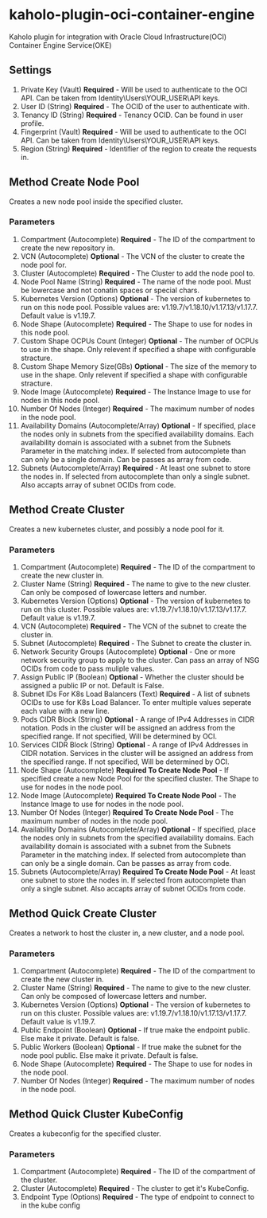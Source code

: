 # kaholo-plugin-oci-container-engine
Kaholo plugin for integration with Oracle Cloud Infrastructure(OCI) Container Engine Service(OKE)

## Settings
1. Private Key (Vault) **Required** - Will be used to authenticate to the OCI API. Can be taken from Identity\Users\YOUR_USER\API keys.
2. User ID (String) **Required** - The OCID of the user to authenticate with.
3. Tenancy ID (String) **Required** - Tenancy OCID. Can be found in user profile.
4. Fingerprint (Vault) **Required** -  Will be used to authenticate to the OCI API. Can be taken from Identity\Users\YOUR_USER\API keys.
5. Region (String) **Required** - Identifier of the region to create the requests in. 

## Method Create Node Pool
Creates a new node pool inside the specified cluster.

### Parameters
1. Compartment (Autocomplete) **Required** - The ID of the compartment to create the new repository in.
2. VCN (Autocomplete) **Optional** - The VCN of the cluster to create the node pool for.
3. Cluster (Autocomplete) **Required** - The Cluster to add the node pool to.
4. Node Pool Name (String) **Required** - The name of the node pool. Must be lowercase and not conatin spaces or special chars.
5. Kubernetes Version (Options) **Optional** - The version of kubernetes to run on this node pool. Possible values are: v1.19.7/v1.18.10/v1.17.13/v1.17.7. Default value is v1.19.7.
6. Node Shape (Autocomplete) **Required** - The Shape to use for nodes in this node pool.
7. Custom Shape OCPUs Count (Integer) **Optional** - The number of OCPUs to use in the shape. Only relevent if specified a shape with configurable stracture.
8. Custom Shape Memory Size(GBs) **Optional** - The size of the memory to use in the shape. Only relevent if specified a shape with configurable stracture.
9. Node Image (Autocomplete) **Required** - The Instance Image to use for nodes in this node pool.
10. Number Of Nodes (Integer) **Required** - The maximum number of nodes in the node pool.
11. Availability Domains (Autocomplete/Array) **Optional** - If specified, place the nodes only in subnets from the specified availability domains. Each availability domain is associated with a subnet from the Subnets Parameter in the matching index. If selected from autocomplete than can only be a single domain. Can be passes as array from code.
12. Subnets (Autocomplete/Array) **Required** - At least one subnet to store the nodes in. If selected from autocomplete than only a single subnet. Also accapts array of subnet OCIDs from code. 

## Method Create Cluster
Creates a new kubernetes cluster, and possibly a node pool for it.

### Parameters
1. Compartment (Autocomplete) **Required** - The ID of the compartment to create the new cluster in.
2. Cluster Name (String) **Required** - The name to give to the new cluster. Can only be composed of lowercase letters and number.
3. Kubernetes Version (Options) **Optional** - The version of kubernetes to run on this cluster. Possible values are: v1.19.7/v1.18.10/v1.17.13/v1.17.7. Default value is v1.19.7.
4. VCN (Autocomplete) **Required** - The VCN of the subnet to create the cluster in.
5. Subnet (Autocomplete) **Required** - The Subnet to create the cluster in.
6. Network Security Groups (Autocomplete) **Optional** - One or more network security group to apply to the cluster. Can pass an array of NSG OCIDs from code to pass muliple values.
7. Assign Public IP (Boolean) **Optional** - Whether the cluster should be assigned a public IP or not. Default is False.
8. Subnet IDs For K8s Load Balancers (Text) **Required** - A list of subnets OCIDs to use for K8s Load Balancer. To enter multiple values seperate each value with a new line.
9. Pods CIDR Block (String) **Optional** - A range of IPv4 Addresses in CIDR notation. Pods in the cluster will be assigned an address from the specified range. If not specified, Will be determined by OCI. 
10. Services CIDR Block (String) **Optional** - A range of IPv4 Addresses in CIDR notation. Services in the cluster will be assigned an address from the specified range. If not specified, Will be determined by OCI. 
11. Node Shape (Autocomplete) **Required To Create Node Pool** - If specified create a new Node Pool for the specified cluster. The Shape to use for nodes in the node pool.
12. Node Image (Autocomplete) **Required To Create Node Pool** - The Instance Image to use for nodes in the node pool.
13. Number Of Nodes (Integer) **Required To Create Node Pool** - The maximum number of nodes in the node pool.
14. Availability Domains (Autocomplete/Array) **Optional** - If specified, place the nodes only in subnets from the specified availability domains. Each availability domain is associated with a subnet from the Subnets Parameter in the matching index. If selected from autocomplete than can only be a single domain. Can be passes as array from code.
15. Subnets (Autocomplete/Array) **Required To Create Node Pool** - At least one subnet to store the nodes in. If selected from autocomplete than only a single subnet. Also accapts array of subnet OCIDs from code. 

## Method Quick Create Cluster
Creates a network to host the cluster in, a new cluster, and a node pool.

### Parameters
1. Compartment (Autocomplete) **Required** - The ID of the compartment to create the new cluster in.
2. Cluster Name (String) **Required** - The name to give to the new cluster. Can only be composed of lowercase letters and number.
3. Kubernetes Version (Options) **Optional** - The version of kubernetes to run on this cluster. Possible values are: v1.19.7/v1.18.10/v1.17.13/v1.17.7. Default value is v1.19.7.
4. Public Endpoint (Boolean) **Optional** - If true make the endpoint public. Else make it private. Default is false.
5. Public Workers (Boolean) **Optional** - If true make the subnet for the node pool public. Else make it private. Default is false.
6. Node Shape (Autocomplete) **Required** - The Shape to use for nodes in the node pool.
7. Number Of Nodes (Integer) **Required** - The maximum number of nodes in the node pool.

## Method Quick Cluster KubeConfig
Creates a kubeconfig for the specified cluster.

### Parameters
1. Compartment (Autocomplete) **Required** - The ID of the compartment of the cluster.
2. Cluster (Autocomplete) **Required** - The cluster to get it's KubeConfig.
3. Endpoint Type (Options) **Required** - The type of endpoint to connect to in the kube config